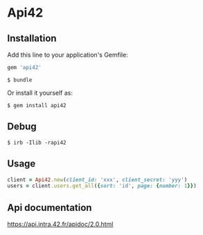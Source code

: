 # Api42

## Installation

Add this line to your application's Gemfile:
```ruby
gem 'api42'  
```

```
$ bundle
```

Or install it yourself as:
```
$ gem install api42
```

## Debug
```
$ irb -Ilib -rapi42
```

## Usage
```ruby
client = Api42.new(client_id: 'xxx', client_secret: 'yyy')
users = client.users.get_all({sort: 'id', page: {number: 1}})
```

## Api documentation
https://api.intra.42.fr/apidoc/2.0.html
